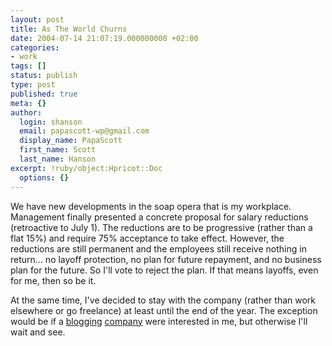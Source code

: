 ```yaml
---
layout: post
title: As The World Churns
date: 2004-07-14 21:07:19.000000000 +02:00
categories:
- work
tags: []
status: publish
type: post
published: true
meta: {}
author:
  login: shanson
  email: papascott-wp@gmail.com
  display_name: PapaScott
  first_name: Scott
  last_name: Hanson
excerpt: !ruby/object:Hpricot::Doc
  options: {}
---
```

<p>We have new developments in the soap opera that is my workplace. Management finally presented a concrete proposal for salary reductions (retroactive to July 1). The reductions are to be progressive (rather than a flat 15%)  and require 75% acceptance to take effect. However, the reductions are still permanent and the employees still receive nothing in return... no layoff protection, no plan for future repayment, and no business plan for the future. So I'll vote to reject the plan. If that means layoffs, even for me, then so be it.</p>
<p>At the same time, I've decided to stay with the company (rather than work elsewhere or go freelance) at least until the end of the year. The exception would be if a <a href="http://www.sixapart.com/">blogging</a> <a href="http://www.blogg.de">company</a> were interested in me, but otherwise I'll wait and see.</p>

